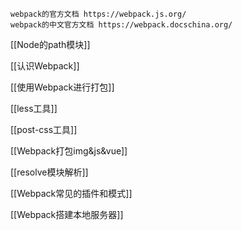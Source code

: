 ```ad-note
webpack的官方文档 https://webpack.js.org/
webpack的中文官方文档 https://webpack.docschina.org/
```





[[Node的path模块]]

[[认识Webpack]]

[[使用Webpack进行打包]]

[[less工具]]

[[post-css工具]]

[[Webpack打包img&js&vue]]

[[resolve模块解析]]

[[Webpack常见的插件和模式]]

[[Webpack搭建本地服务器]]



